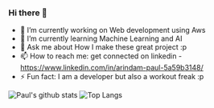 ### Hi there 👋


- 🔭 I’m currently working on Web development using Aws
- 🌱 I’m currently learning Machine Learning and AI
- 💬 Ask me about How I make these great project :p
- 📫 How to reach me: get connected on linkedin - https://www.linkedin.com/in/arindam-paul-5a59b3148/ 
- ⚡ Fun fact: I am a developer but also a workout freak :p

![Paul's github stats](https://github-readme-stats.vercel.app/api?username=itspaulthegreat&show_icons=true&include_all_commits=true&theme=synthwave) 
![Top Langs](https://github-readme-stats.vercel.app/api/top-langs/?username=itspaulthegreat&hide=ASP,ShaderLab,HLSL&theme=synthwave)


<!--comment
- 👯 I’m looking to collaborate on ...
- 🤔 I’m looking for help with ...
- 😄 Pronouns: ...
-->



